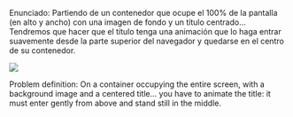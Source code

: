 Enunciado:
Partiendo de un contenedor que ocupe el 100% de la pantalla (en alto y ancho) con una imagen de fondo y un título centrado... Tendremos que hacer que el título tenga una animación que lo haga entrar suavemente desde la parte superior del navegador y quedarse en el centro de su contenedor.

![](https://files.gitbook.com/v0/b/gitbook-28427.appspot.com/o/assets%2F-MWwxJ68y05F115J-zJ5%2Fsync%2F7184fdd10fd8c6d1393c8d4a5487dc43b88fcb54.png?generation=1617004310166747&alt=media)

Problem definition:
On a container occupying the entire screen, with a background image and a centered title... you have to animate the title: it must enter gently from above and stand still in the middle.
